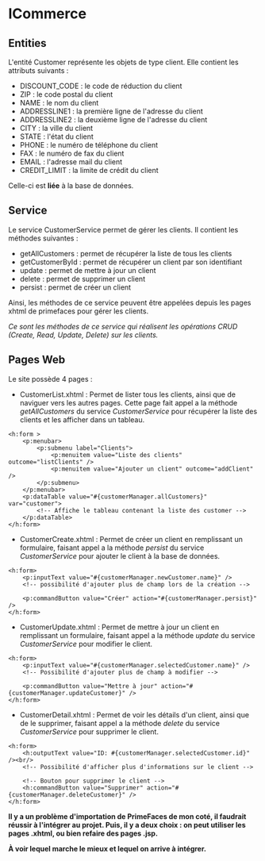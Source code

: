 # ICommerce

## Entities 

L'entité Customer représente les objets de type client. Elle contient les attributs suivants :
- DISCOUNT_CODE : le code de réduction du client
- ZIP : le code postal du client
- NAME : le nom du client
- ADDRESSLINE1 : la première ligne de l'adresse du client
- ADDRESSLINE2 : la deuxième ligne de l'adresse du client
- CITY : la ville du client
- STATE : l'état du client
- PHONE : le numéro de téléphone du client
- FAX : le numéro de fax du client
- EMAIL : l'adresse mail du client
- CREDIT_LIMIT : la limite de crédit du client

Celle-ci est **liée** à la base de données. 


## Service

Le service CustomerService permet de gérer les clients. 
Il contient les méthodes suivantes :

- getAllCustomers : permet de récupérer la liste de tous les clients
- getCustomerById : permet de récupérer un client par son identifiant
- update : permet de mettre à jour un client
- delete : permet de supprimer un client
- persist : permet de créer un client


Ainsi, les méthodes de ce service peuvent être appelées depuis les pages xhtml de 
primefaces pour gérer les clients. 

*Ce sont les méthodes de ce service qui réalisent les opérations CRUD (Create, Read, Update, Delete) sur les clients.*

## Pages Web 

Le site possède 4 pages :
- CustomerList.xhtml : 
Permet de lister tous les clients, ainsi que de naviguer vers les autres pages.
Cette page fait appel a la méthode *getAllCustomers* du service *CustomerService* pour
récupérer la liste des clients et les afficher dans un tableau.
````xhtml
<h:form >
    <p:menubar>
        <p:submenu label="Clients">
            <p:menuitem value="Liste des clients" outcome="listClients" />
            <p:menuitem value="Ajouter un client" outcome="addClient" />
        </p:submenu>
    </p:menubar>
    <p:dataTable value="#{customerManager.allCustomers}" var="customer">
        <!-- Affiche le tableau contenant la liste des customer -->
    </p:dataTable>
</h:form>
````

- CustomerCreate.xhtml : 
Permet de créer un client en remplissant un formulaire, faisant appel a la
méthode *persist* du service *CustomerService* pour ajouter le client
à la base de données.
````xhtml
<h:form>
    <p:inputText value="#{customerManager.newCustomer.name}" />
    <!-- possibilité d'ajouter plus de champ lors de la création -->
    
    <p:commandButton value="Créer" action="#{customerManager.persist}" />
</h:form>
````

- CustomerUpdate.xhtml : 
Permet de mettre à jour un client en remplissant un formulaire, faisant appel a la
méthode *update* du service *CustomerService* pour modifier le client.
````xhtml
<h:form>
    <p:inputText value="#{customerManager.selectedCustomer.name}" />
    <!-- Possibilité d'ajouter plus de champ à modifier -->
    
    <p:commandButton value="Mettre à jour" action="#{customerManager.updateCustomer}" />
</h:form>
````

- CustomerDetail.xhtml : 
Permet de voir les détails d'un client, ainsi que de le supprimer, faisant appel a la
méthode *delete* du service *CustomerService* pour supprimer le client.
````xhtml
<h:form>
    <h:outputText value="ID: #{customerManager.selectedCustomer.id}" /><br/>
    <!-- Possibilité d'afficher plus d'informations sur le client -->

    <!-- Bouton pour supprimer le client -->
    <h:commandButton value="Supprimer" action="#{customerManager.deleteCustomer}" />
</h:form>
````

**Il y a un problème d'importation de PrimeFaces de mon coté, il faudrait réussir à l'intégrer au projet.
Puis, il y a deux choix : on peut utiliser les pages .xhtml, ou bien refaire des pages .jsp.**

**À voir lequel marche le mieux et lequel on arrive à intégrer.**

